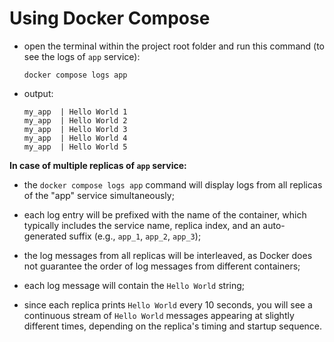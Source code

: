 # Using Docker Compose

- open the terminal within the project root folder and run this command (to see the logs of `app` service):

    ```commandline
    docker compose logs app
    ```

- output:

  ```commandline
  my_app  | Hello World 1
  my_app  | Hello World 2
  my_app  | Hello World 3
  my_app  | Hello World 4
  my_app  | Hello World 5
  ```

**In case of multiple replicas of `app` service:**

- the `docker compose logs app` command will display logs from all replicas of the "app" service simultaneously;
- each log entry will be prefixed with the name of the container, which typically includes the service name, replica index, and an auto-generated suffix (e.g., `app_1`, `app_2`, `app_3`);
- the log messages from all replicas will be interleaved, as Docker does not guarantee the order of log messages from different containers;


- each log message will contain the `Hello World` string;
- since each replica prints `Hello World` every 10 seconds, you will see a continuous stream of `Hello World` messages appearing at slightly different times, depending on the replica's timing and startup sequence.
